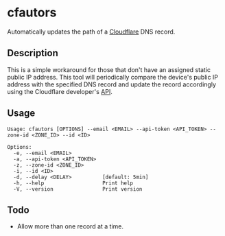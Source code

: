 # cfautors
Automatically updates the path of a [Cloudflare](https://www.cloudflare.com/) DNS record.

## Description
This is a simple workaround for those that don't have an assigned static public IP address. This tool will periodically compare the device's public IP address with the specified DNS record and update the record accordingly using the Cloudflare developer's [API](https://developers.cloudflare.com/api/).

## Usage
```
Usage: cfautors [OPTIONS] --email <EMAIL> --api-token <API_TOKEN> --zone-id <ZONE_ID> --id <ID>

Options:
  -e, --email <EMAIL>          
  -a, --api-token <API_TOKEN>  
  -z, --zone-id <ZONE_ID>      
  -i, --id <ID>                
  -d, --delay <DELAY>          [default: 5min]
  -h, --help                   Print help
  -V, --version                Print version
```

## Todo
+ Allow more than one record at a time.